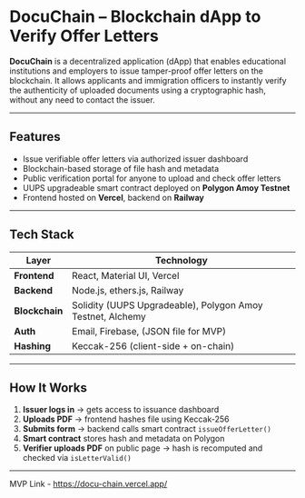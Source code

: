 # DocuChain – Blockchain dApp to Verify Offer Letters

**DocuChain** is a decentralized application (dApp) that enables educational institutions and employers to issue tamper-proof offer letters on the blockchain. It allows applicants and immigration officers to instantly verify the authenticity of uploaded documents using a cryptographic hash, without any need to contact the issuer.

---

## Features

- Issue verifiable offer letters via authorized issuer dashboard
- Blockchain-based storage of file hash and metadata
- Public verification portal for anyone to upload and check offer letters
- UUPS upgradeable smart contract deployed on **Polygon Amoy Testnet**
- Frontend hosted on **Vercel**, backend on **Railway**

---

## Tech Stack

| Layer          | Technology |
|----------------|------------|
| **Frontend**   | React, Material UI, Vercel |
| **Backend**    | Node.js, ethers.js, Railway |
| **Blockchain** | Solidity (UUPS Upgradeable), Polygon Amoy Testnet, Alchemy |
| **Auth**       | Email, Firebase, (JSON file for MVP) |
| **Hashing**    | Keccak-256 (client-side + on-chain)

---

## How It Works

1. **Issuer logs in**  → gets access to issuance dashboard
2. **Uploads PDF** → frontend hashes file using Keccak-256
3. **Submits form** → backend calls smart contract `issueOfferLetter()`
4. **Smart contract** stores hash and metadata on Polygon
5. **Verifier uploads PDF** on public page → hash is recomputed and checked via `isLetterValid()`

---

MVP Link - https://docu-chain.vercel.app/


